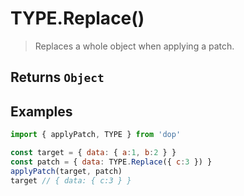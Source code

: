 # TYPE.Replace()

> Replaces a whole object when applying a patch.

## Returns `Object`

## Examples

```js
import { applyPatch, TYPE } from 'dop'

const target = { data: { a:1, b:2 } }
const patch = { data: TYPE.Replace({ c:3 }) }
applyPatch(target, patch)
target // { data: { c:3 } }
```
